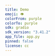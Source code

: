 ```yaml
---
title: Demo 
emoji: 👁️
colorFrom: purple
colorTo: purple
sdk: gradio
sdk_version: "3.41.2"
app_file: app.py
pinned: false
license: cc
---
```

